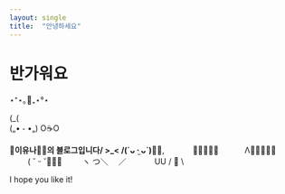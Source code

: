 ```yaml
---
layout: single
title:  "안녕하세요"
---
```


# 반가워요
⋆⁺⋆｡🦋₊⋆°⋆

(\_(\
(„• ֊ •„)
O☕️O

**💖이유나🙎🏻의 블로그입니다/ >_< /(´ᴗ ·̫ ᴗ`)💭💕**, 
　　　 🌸🌷🌸🌷🌸
　　　Λ🌷🌸🌷🌸🌷
　　 ( ˘ ᵕ ˘🌷🌸🌷
　　  ヽ つ＼　 ／
　　　 UU  / 🎀 \

I hope you like it!
